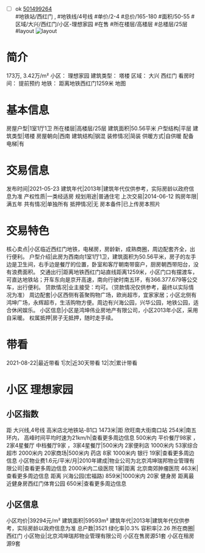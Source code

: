 - [ ] ok [501499264](https://bj.5i5j.com/ershoufang/501499264.html)  
 #地铁站/西红门 ,  #地铁线/4号线
#单价/2-4 #总价/165-180 #面积/50-55   #区域/大兴/西红门/小区-理想家园 #在售 #所在楼层/高楼层 #总楼层/25层 #layout 
![layout](http://image2a.5i5j.com/bdir/layout/7ebfc09c25904a1a8bb39bf7561617ad.jpg_P5.jpg) 
# 简介 
 173万,  3.42万/m² 
小区： 理想家园
建筑类型： 塔楼
区域： 大兴 西红门
看房时间： 提前预约
地铁： 距离地铁西红门1259米 地图
# 基本信息 
 房屋户型|1室1厅1卫
所在楼层|高楼层/25层
建筑面积|50.56平米
户型结构|平层
建筑类型|塔楼
房屋朝向|西南
建筑结构|钢混
装修情况|简装
供暖方式|自供暖
配备电梯|有
# 交易信息 
 发布时间|2021-05-23
建筑年代|2013年|建筑年代仅供参考，实际房龄以政府信息为准
产权性质|一类经适房
规划用途|普通住宅
上次交易|2014-06-12
购房年限|满五年
共有情况|单独所有
抵押情况|无
房本备件|已上传房本照片
# 交易特色 
 核心卖点|小区临近西红门地铁，电梯房，房龄新，成熟商圈，周边配套齐全，出行便利。
户型介绍|此房为西南向1室1厅1卫，建筑面积为50.56平米，房子的左手边是卫生间，右手边是餐厅的位置，卧室和客厅朝南带窗户，厨房朝西带阳台，没有浪费面积。
交通出行|距离地铁西红门站直线距离1259米，小区门口有摆渡车，可直达地铁站；开车东向是京开高速，南向行驶时南五环，有366.377.679等公交车，出行便利。
贷款情况|业主接受：均可。（贷款情况仅供参考，最终以实际情况为准）
周边配套|小区西侧有荟聚购物广场，欧尚超市，宜家家居；小区北侧有鸿坤广场，永辉超市，生活购物方便。周边有兴海公园，兴华公园，地铁公园，适合休闲娱乐。
小区信息|小区是鸿坤伟业房地产有限公司，小区2013年小区，采用自采暖。
权属抵押|房子无抵押，随时走手续。
# 带看 
 2021-08-22|最近带看	 1|次|近30天带看	 12|次|累计带看
# 小区 理想家园
## 小区指数 
 距 大兴线,4号线 高米店北地铁站-B1口 1473米|距 欣旺南大街南口站 254米|南五环内， 高峰时间平均时速为21km/h|查看更多周边信息
500米内 平价餐厅98家 ，2家4星餐厅
中档餐厅9家 ，3家4星餐厅|500米内 2家便利店
1000米内 53家综合超市
2000米内 20家商场|500米内 药店 8家
1000米内 银行 19家|查看更多周边信息
小区物业费1.6元/平米/月|2010年建成|物业公司为北京鸿坤瑞邦物业管理有限公司|查看更多周边信息
2000米内二级医院 1家|距离 北京南郊肿瘤医院  463米|查看更多周边信息
距离 兴海公园(宏福路) 859米|1000米内 20家 健身房
距离最近健身房西红门体育公园 650米|查看更多周边信息
## 小区信息 
 小区均价|39294元/m²
建筑面积|59593m²
建筑年代|2013年|建筑年代仅供参考，实际房龄以政府信息为准
总户数|3521
绿化率|0.3%
容积率|2.26
所在商圈|西红门
小区物业|北京鸿坤瑞邦物业管理有限公司
小区在售房源51套
小区在租房源9套

